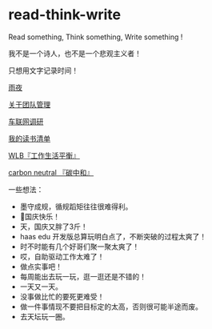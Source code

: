 # read-think-write
Read something, Think something, Write something !

我不是一个诗人，也不是一个悲观主义者！

只想用文字记录时间！

[雨夜](./2021/rain_day.md)

[关于团队管理](./2021/about_team_manger.md)

[车联网调研](./2021/car_network.md)

[我的读书清单](./booklist/booklist.md)

[WLB『工作生活平衡』](./2021/wlb.md)

[carbon neutral 『碳中和』](./2021/carbon_neutral.md)

一些想法：
* 墨守成规，循规蹈矩往往很难得利。
* 🚩国庆快乐！
* 天，国庆又胖了3斤！
* haas edu 开发版总算玩明白点了，不断突破的过程太爽了！
* 时不时能有几个好哥们聚一聚太爽了！
* 哎，自助驱动工作太难了！
* 做点实事吧！
* 每周能出去玩一玩，逛一逛还是不错的！
* 一天又一天。
* 没事做比忙的要死更难受！
* 做一件事情现不要把目标定的太高，否则很可能半途而废。
* 去天坛玩一圈。